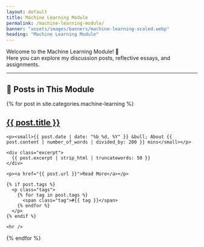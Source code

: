 ```yaml
---
layout: default
title: Machine Learning Module
permalink: /machine-learning-module/
banner: "assets/images/banners/machine-learning-scaled.webp"
heading: "Machine Learning Module"
---
```


Welcome to the Machine Learning Module! 👋  
Here you can explore my discussion posts, reflective essays, and assignments.

---

## 🧠 Posts in This Module

{% for post in site.categories.machine-learning %}
  <div class="post-preview">
    <h2><a href="{{ post.url }}">{{ post.title }}</a></h2>
    
    <p><small>{{ post.date | date: "%b %d, %Y" }} &bull; About {{ post.content | number_of_words | divided_by: 200 }} mins</small></p>

    <div class="excerpt">
      {{ post.excerpt | strip_html | truncatewords: 50 }}
    </div>

    <p><a href="{{ post.url }}">Read More</a></p>

    {% if post.tags %}
      <p class="tags">
        {% for tag in post.tags %}
          <span class="tag">#{{ tag }}</span>
        {% endfor %}
      </p>
    {% endif %}

    <hr />
  </div>
{% endfor %}


